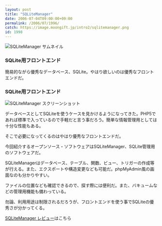 ```yaml
---
layout: post
title: "SQLiteManager"
date: 2006-07-04T09:00:00+09:00
permalink: /2006/07/1996/
catch: https://image.moongift.jp/intro2/sqlitemanager.png
id: 1998
---
```

 ![SQLiteManager サムネイル](https://image.moongift.jp/intro2/sqlitemanager.t.png "SQLiteManager サムネイル")
  

### SQLite用フロントエンド
  
簡易的ながら優秀なデータベース、SQLite。やはり欲しいのは優秀なフロントエンドだ。  
<!--more-->  

### SQLite用フロントエンド
  

![SQLiteManager スクリーンショット](https://image.moongift.jp/intro2/sqlitemanager.png "SQLiteManager スクリーンショット")

  

データベースとしてSQLiteを使うケースを見かけるようになってきた。PHP5であれば標準で入っているので手軽だと言う事だろう。簡単な情報管理用としては十分な性能もある。

  

そこで必要になってくるのはやはり優秀なフロントエンドだ。

  

今回紹介するオープンソース・ソフトウェアはSQLiteManager、SQLite管理用のソフトウェアだ。

  

SQLiteManagerはデータベース、テーブル、関数、ビュー、トリガーの作成等が行える。また、エクスポートや構造変更なども可能だ。phpMyAdmin風の画面なのも分かりやすい。

  

ファイルの位置なども確認できるので、探す際には便利だ。また、バキュームなどの管理用機能も備わっている。

  

勿論、利用用途は制限されるだろうが、フロントエンドを使う事でSQLiteの優秀さが分かってくる。

  

[SQLiteManager レビュー](http://oss.moongift.jp/review/i-1998.html)はこちら


